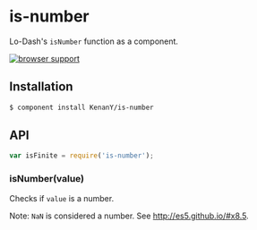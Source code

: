 # is-number

Lo-Dash's `isNumber` function as a component.

[![browser support](https://ci.testling.com/KenanY/is-number.png)](https://ci.testling.com/KenanY/is-number)

## Installation

``` bash
$ component install KenanY/is-number
```

## API

``` javascript
var isFinite = require('is-number');
```

### isNumber(value)

Checks if `value` is a number.

Note: `NaN` is considered a number. See <http://es5.github.io/#x8.5>.